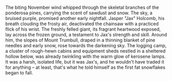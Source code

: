 The biting November wind whipped through the skeletal branches of the ponderosa pines, carrying the scent of sawdust and snow.  The sky, a bruised purple, promised another early nightfall. Jasper "Jax" Holcomb, his breath clouding the frosty air, deactivated the chainsaw with a practiced flick of his wrist. The freshly felled giant, its fragrant heartwood exposed, lay across the frozen ground, a testament to Jax's strength and skill. Around him, the slopes of Mount Trumbull, draped in a thinning blanket of pine needles and early snow, rose towards the darkening sky.  The logging camp, a cluster of rough-hewn cabins and equipment sheds nestled in a sheltered hollow below, was already twinkling with the warm glow of kerosene lamps.  It was a harsh, isolated life, but it was Jax's, and he wouldn't have traded it for anything – at least, that's what he told himself as the first fat snowflakes began to fall.
